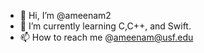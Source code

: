 - 👋 Hi, I’m @ameenam2
- 🌱 I’m currently learning C,C++, and Swift.
- 📫 How to reach me @ameenam@usf.edu

<!---
ameenam2/ameenam2 is a ✨ special ✨ repository because its `README.md` (this file) appears on your GitHub profile.
You can click the Preview link to take a look at your changes.
--->
